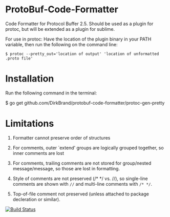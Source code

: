 ProtoBuf-Code-Formatter
=======================

Code Formatter for Protocol Buffer 2.5.  Should be used as a plugin for protoc, but will be extended as a plugin for sublime.

For use in protoc:
Have the location of the plugin binary in your PATH variable, then run the following on the command line:

`$ protoc --pretty_out='location of output' 'location of unformatted .proto file' `

Installation
============
Run the following command in the terminal:

$ go get github.com/DirkBrand/protobuf-code-formatter/protoc-gen-pretty


Limitations
===========
1. Formatter cannot preserve order of structures

2. For comments, outer `extend' groups are logically grouped together, so inner comments are lost

3. For comments, trailing comments are not stored for group/nested message/message, so those are lost in formatting.

4. Style of comments are not preserved (/* */ vs. //), so single-line comments are shown with `//` and multi-line comments with `/* */`.

5. Top-of-file comment not preserved (unless attached to package decleration or similar).


[![Build Status](https://drone.io/github.com/DirkBrand/protobuf-code-formatter/status.png)](https://drone.io/github.com/DirkBrand/protobuf-code-formatter/latest)
